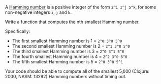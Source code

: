 A [Hamming number](https://en.wikipedia.org/wiki/Regular_number) is a positive integer of the form `2^i 3^j 5^k`, for some non-negative integers `i`, `j` and `k`.

Write a function that computes the nth smallest Hamming number.

Specifically:

- The first smallest Hamming number is 1 = `2^0 3^0 5^0`
- The second smallest Hamming number is 2 = `2^1 3^0 5^0`
- The third smallest Hamming number is 3 = `2^0 3^1 5^0`
- The fourth smallest Hamming number is 4 = `2^2 3^0 5^0`
- The fifth smallest Hamming number is 5 = `2^0 3^0 5^1`

Your code should be able to compute all of the smallest 5,000 (Clojure: 2000, NASM: 13282) Hamming numbers without timing out.
